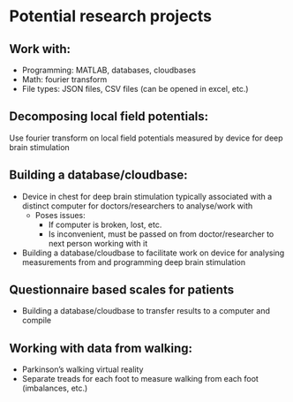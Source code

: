# Potential research projects
## Work with:
- Programming: MATLAB, databases, cloudbases
- Math: fourier transform
- File types: JSON files, CSV files (can be opened in excel, etc.)

## Decomposing local field potentials:
Use fourier transform on local field potentials measured by device for deep brain stimulation

## Building a database/cloudbase:
- Device in chest for deep brain stimulation typically associated with a distinct computer for doctors/researchers to analyse/work with
  - Poses issues:
    - If computer is broken, lost, etc.
    - Is inconvenient, must be passed on from doctor/researcher to next person working with it
- Building a database/cloudbase to facilitate work on device for analysing measurements from and programming deep brain stimulation

## Questionnaire based scales for patients
- Building a database/cloudbase to transfer results to a computer and compile

## Working with data from walking:
- Parkinson’s walking virtual reality
- Separate treads for each foot to measure walking from each foot (imbalances, etc.)

